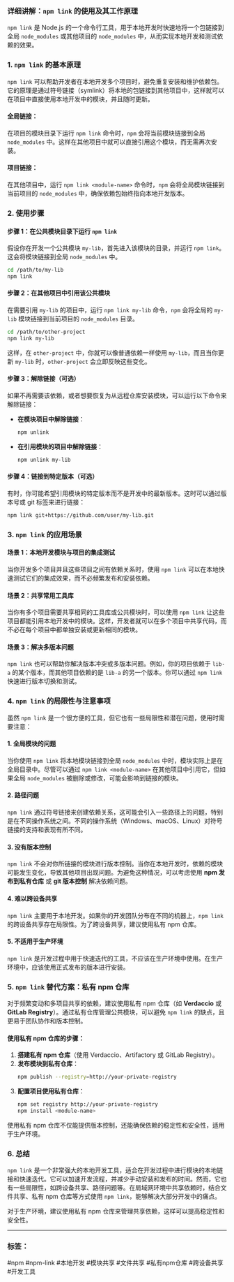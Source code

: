 ### **详细讲解：`npm link` 的使用及其工作原理**

`npm link` 是 Node.js 的一个命令行工具，用于本地开发时快速地将一个包链接到全局 `node_modules` 或其他项目的 `node_modules` 中，从而实现本地开发和测试依赖的效果。

### **1. `npm link` 的基本原理**

`npm link` 可以帮助开发者在本地开发多个项目时，避免重复安装和维护依赖包。它的原理是通过符号链接（symlink）将本地的包链接到其他项目中，这样就可以在项目中直接使用本地开发中的模块，并且随时更新。

#### **全局链接：**

在项目的模块目录下运行 `npm link` 命令时，`npm` 会将当前模块链接到全局 `node_modules` 中。这样在其他项目中就可以直接引用这个模块，而无需再次安装。

#### **项目链接：**

在其他项目中，运行 `npm link <module-name>` 命令时，`npm` 会将全局模块链接到当前项目的 `node_modules` 中，确保依赖包始终指向本地开发版本。

### **2. 使用步骤**

#### **步骤 1：在公共模块目录下运行 `npm link`**

假设你在开发一个公共模块 `my-lib`，首先进入该模块的目录，并运行 `npm link`。这会将模块链接到全局 `node_modules` 中。

```bash
cd /path/to/my-lib
npm link
```

#### **步骤 2：在其他项目中引用该公共模块**

在需要引用 `my-lib` 的项目中，运行 `npm link my-lib` 命令，`npm` 会将全局的 `my-lib` 模块链接到当前项目的 `node_modules` 目录。

```bash
cd /path/to/other-project
npm link my-lib
```

这样，在 `other-project` 中，你就可以像普通依赖一样使用 `my-lib`，而且当你更新 `my-lib` 时，`other-project` 会立即反映这些变化。

#### **步骤 3：解除链接（可选）**

如果不再需要该依赖，或者想要恢复为从远程仓库安装模块，可以运行以下命令来解除链接：

- **在模块项目中解除链接**：
  ```bash
  npm unlink
  ```

- **在引用模块的项目中解除链接**：
  ```bash
  npm unlink my-lib
  ```

#### **步骤 4：链接到特定版本（可选）**

有时，你可能希望引用模块的特定版本而不是开发中的最新版本。这时可以通过版本号或 git 标签来进行链接：

```bash
npm link git+https://github.com/user/my-lib.git
```

### **3. `npm link` 的应用场景**

#### **场景 1：本地开发模块与项目的集成测试**

当你开发多个项目并且这些项目之间有依赖关系时，使用 `npm link` 可以在本地快速测试它们的集成效果，而不必频繁发布和安装依赖。

#### **场景 2：共享常用工具库**

当你有多个项目需要共享相同的工具库或公共模块时，可以使用 `npm link` 让这些项目都能引用本地开发中的模块。这样，开发者就可以在多个项目中共享代码，而不必在每个项目中都单独安装或更新相同的模块。

#### **场景 3：解决多版本问题**

`npm link` 也可以帮助你解决版本冲突或多版本问题。例如，你的项目依赖于 `lib-a` 的某个版本，而其他项目依赖的是 `lib-a` 的另一个版本。你可以通过 `npm link` 快速进行版本切换和测试。

### **4. `npm link` 的局限性与注意事项**

虽然 `npm link` 是一个很方便的工具，但它也有一些局限性和潜在问题，使用时需要注意：

#### **1. 全局模块的问题**

当你使用 `npm link` 将本地模块链接到全局 `node_modules` 中时，模块实际上是在全局目录中。尽管可以通过 `npm link <module-name>` 在其他项目中引用它，但如果全局 `node_modules` 被删除或修改，可能会影响到链接的模块。

#### **2. 路径问题**

`npm link` 通过符号链接来创建依赖关系，这可能会引入一些路径上的问题，特别是在不同操作系统之间。不同的操作系统（Windows、macOS、Linux）对符号链接的支持和表现有所不同。

#### **3. 没有版本控制**

`npm link` 不会对你所链接的模块进行版本控制。当你在本地开发时，依赖的模块可能发生变化，导致其他项目出现问题。为避免这种情况，可以考虑使用 **npm 发布到私有仓库** 或 **git 版本控制** 解决依赖问题。

#### **4. 难以跨设备共享**

`npm link` 主要用于本地开发。如果你的开发团队分布在不同的机器上，`npm link` 的跨设备共享存在局限性。为了跨设备共享，建议使用私有 npm 仓库。

#### **5. 不适用于生产环境**

`npm link` 是开发过程中用于快速迭代的工具，不应该在生产环境中使用。在生产环境中，应该使用正式发布的版本进行安装。

### **5. `npm link` 替代方案：私有 npm 仓库**

对于频繁变动和多项目共享的依赖，建议使用私有 npm 仓库（如 **Verdaccio** 或 **GitLab Registry**）。通过私有仓库管理公共模块，可以避免 `npm link` 的缺点，且更易于团队协作和版本控制。

#### **使用私有 npm 仓库的步骤**：
1. **搭建私有 npm 仓库**（使用 Verdaccio、Artifactory 或 GitLab Registry）。
2. **发布模块到私有仓库**：
   ```bash
   npm publish --registry=http://your-private-registry
   ```
3. **配置项目使用私有仓库**：
   ```bash
   npm set registry http://your-private-registry
   npm install <module-name>
   ```

使用私有 npm 仓库不仅能提供版本控制，还能确保依赖的稳定性和安全性，适用于生产环境。

### **6. 总结**

`npm link` 是一个非常强大的本地开发工具，适合在开发过程中进行模块的本地链接和快速迭代。它可以加速开发流程，并减少手动安装和发布的时间。然而，它也有一些局限性，如跨设备共享、路径问题等。在局域网环境中共享依赖时，结合文件共享、私有 npm 仓库等方式使用 `npm link`，能够解决大部分开发中的痛点。

对于生产环境，建议使用私有 npm 仓库来管理共享依赖，这样可以提高稳定性和安全性。

---

### **标签**：
#npm #npm-link #本地开发 #模块共享 #文件共享 #私有npm仓库 #跨设备共享 #开发工具